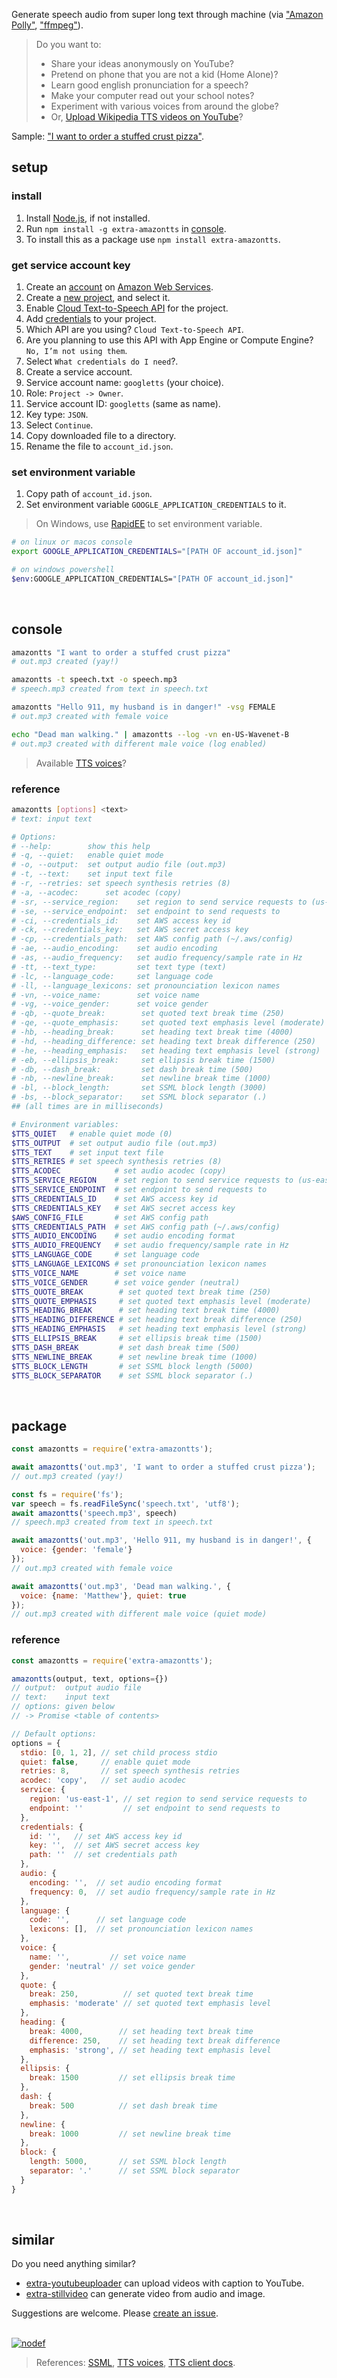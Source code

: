 Generate speech audio from super long text through machine (via ["Amazon Polly"], ["ffmpeg"]).
> Do you want to:
> - Share your ideas anonymously on YouTube?
> - Pretend on phone that you are not a kid (Home Alone)?
> - Learn good english pronunciation for a speech?
> - Make your computer read out your school notes?
> - Experiment with various voices from around the globe?
> - Or, [Upload Wikipedia TTS videos on YouTube]?

Sample: ["I want to order a stuffed crust pizza"](https://clyp.it/kje2yfdk).
<br>


## setup

### install

1. Install [Node.js], if not installed.
2. Run `npm install -g extra-amazontts` in [console].
3. To install this as a package use `npm install extra-amazontts`.

### get service account key

1. Create an [account] on [Amazon Web Services].
2. Create a [new project], and select it.
3. Enable [Cloud Text-to-Speech API] for the project.
4. Add [credentials] to your project.
5. Which API are you using? `Cloud Text-to-Speech API`.
6. Are you planning to use this API with App Engine or Compute Engine? `No, I’m not using them`.
7. Select `What credentials do I need`?.
8. Create a service account.
9. Service account name: `googletts` (your choice).
10. Role: `Project -> Owner`.
11. Service account ID: `googletts` (same as name).
12. Key type: `JSON`.
13. Select `Continue`.
14. Copy downloaded file to a directory.
15. Rename the file to `account_id.json`.

### set environment variable

1. Copy path of `account_id.json`.
2. Set environment variable `GOOGLE_APPLICATION_CREDENTIALS` to it.
> On Windows, use [RapidEE] to set environment variable.

```bash
# on linux or macos console
export GOOGLE_APPLICATION_CREDENTIALS="[PATH OF account_id.json]"

# on windows powershell
$env:GOOGLE_APPLICATION_CREDENTIALS="[PATH OF account_id.json]"
```
<br>


## console

```bash
amazontts "I want to order a stuffed crust pizza"
# out.mp3 created (yay!)

amazontts -t speech.txt -o speech.mp3
# speech.mp3 created from text in speech.txt

amazontts "Hello 911, my husband is in danger!" -vsg FEMALE
# out.mp3 created with female voice

echo "Dead man walking." | amazontts --log -vn en-US-Wavenet-B
# out.mp3 created with different male voice (log enabled)
```
> Available [TTS voices]?


### reference

```bash
amazontts [options] <text>
# text: input text

# Options:
# --help:        show this help
# -q, --quiet:   enable quiet mode
# -o, --output:  set output audio file (out.mp3)
# -t, --text:    set input text file
# -r, --retries: set speech synthesis retries (8)
# -a, --acodec:      set acodec (copy)
# -sr, --service_region:    set region to send service requests to (us-east-1)
# -se, --service_endpoint:  set endpoint to send requests to
# -ci, --credentials_id:    set AWS access key id
# -ck, --credentials_key:   set AWS secret access key
# -cp, --credentials_path:  set AWS config path (~/.aws/config)
# -ae, --audio_encoding:    set audio encoding
# -as, --audio_frequency:   set audio frequency/sample rate in Hz
# -tt, --text_type:         set text type (text)
# -lc, --language_code:     set language code
# -ll, --language_lexicons: set pronounciation lexicon names
# -vn, --voice_name:        set voice name
# -vg, --voice_gender:      set voice gender
# -qb, --quote_break:        set quoted text break time (250)
# -qe, --quote_emphasis:     set quoted text emphasis level (moderate)
# -hb, --heading_break:      set heading text break time (4000)
# -hd, --heading_difference: set heading text break difference (250)
# -he, --heading_emphasis:   set heading text emphasis level (strong)
# -eb, --ellipsis_break:     set ellipsis break time (1500)
# -db, --dash_break:         set dash break time (500)
# -nb, --newline_break:      set newline break time (1000)
# -bl, --block_length:       set SSML block length (3000)
# -bs, --block_separator:    set SSML block separator (.)
## (all times are in milliseconds)

# Environment variables:
$TTS_QUIET   # enable quiet mode (0)
$TTS_OUTPUT  # set output audio file (out.mp3)
$TTS_TEXT    # set input text file
$TTS_RETRIES # set speech synthesis retries (8)
$TTS_ACODEC            # set audio acodec (copy)
$TTS_SERVICE_REGION    # set region to send service requests to (us-east-1)
$TTS_SERVICE_ENDPOINT  # set endpoint to send requests to
$TTS_CREDENTIALS_ID    # set AWS access key id
$TTS_CREDENTIALS_KEY   # set AWS secret access key
$AWS_CONFIG_FILE       # set AWS config path
$TTS_CREDENTIALS_PATH  # set AWS config path (~/.aws/config)
$TTS_AUDIO_ENCODING    # set audio encoding format
$TTS_AUDIO_FREQUENCY   # set audio frequency/sample rate in Hz
$TTS_LANGUAGE_CODE     # set language code
$TTS_LANGUAGE_LEXICONS # set pronounciation lexicon names
$TTS_VOICE_NAME        # set voice name
$TTS_VOICE_GENDER      # set voice gender (neutral)
$TTS_QUOTE_BREAK        # set quoted text break time (250)
$TTS_QUOTE_EMPHASIS     # set quoted text emphasis level (moderate)
$TTS_HEADING_BREAK      # set heading text break time (4000)
$TTS_HEADING_DIFFERENCE # set heading text break difference (250)
$TTS_HEADING_EMPHASIS   # set heading text emphasis level (strong)
$TTS_ELLIPSIS_BREAK     # set ellipsis break time (1500)
$TTS_DASH_BREAK         # set dash break time (500)
$TTS_NEWLINE_BREAK      # set newline break time (1000)
$TTS_BLOCK_LENGTH       # set SSML block length (5000)
$TTS_BLOCK_SEPARATOR    # set SSML block separator (.)
```
<br>


## package

```javascript
const amazontts = require('extra-amazontts');

await amazontts('out.mp3', 'I want to order a stuffed crust pizza');
// out.mp3 created (yay!)

const fs = require('fs');
var speech = fs.readFileSync('speech.txt', 'utf8');
await amazontts('speech.mp3', speech)
// speech.mp3 created from text in speech.txt

await amazontts('out.mp3', 'Hello 911, my husband is in danger!', {
  voice: {gender: 'female'}
});
// out.mp3 created with female voice

await amazontts('out.mp3', 'Dead man walking.', {
  voice: {name: 'Matthew'}, quiet: true
});
// out.mp3 created with different male voice (quiet mode)
```

### reference

```javascript
const amazontts = require('extra-amazontts');

amazontts(output, text, options={})
// output:  output audio file
// text:    input text
// options: given below
// -> Promise <table of contents>

// Default options:
options = {
  stdio: [0, 1, 2], // set child process stdio
  quiet: false,     // enable quiet mode
  retries: 8,       // set speech synthesis retries
  acodec: 'copy',   // set audio acodec
  service: {
    region: 'us-east-1', // set region to send service requests to
    endpoint: ''         // set endpoint to send requests to
  },
  credentials: {
    id: '',   // set AWS access key id
    key: '',  // set AWS secret access key
    path: ''  // set credentials path
  }, 
  audio: {
    encoding: '',  // set audio encoding format
    frequency: 0,  // set audio frequency/sample rate in Hz
  },
  language: {
    code: '',      // set language code
    lexicons: [],  // set pronounciation lexicon names
  },
  voice: {
    name: '',         // set voice name
    gender: 'neutral' // set voice gender
  },
  quote: {
    break: 250,          // set quoted text break time
    emphasis: 'moderate' // set quoted text emphasis level
  },
  heading: {
    break: 4000,        // set heading text break time
    difference: 250,    // set heading text break difference
    emphasis: 'strong', // set heading text emphasis level
  },
  ellipsis: {
    break: 1500         // set ellipsis break time
  },
  dash: {
    break: 500          // set dash break time
  },
  newline: {
    break: 1000         // set newline break time
  },
  block: {
    length: 5000,       // set SSML block length
    separator: '.'      // set SSML block separator
  }
}
```
<br>


## similar

Do you need anything similar?
- [extra-youtubeuploader] can upload videos with caption to YouTube.
- [extra-stillvideo] can generate video from audio and image.

Suggestions are welcome. Please [create an issue].
<br><br>


[![nodef](https://i.imgur.com/LPVfMny.jpg)](https://nodef.github.io)
> References: [SSML], [TTS voices], [TTS client docs].

["Amazon Polly"]: https://aws.amazon.com/polly/
["ffmpeg"]: https://ffmpeg.org
[Upload Wikipedia TTS videos on YouTube]: https://www.youtube.com/results?search_query=wikipedia+audio+article

[Node.js]: https://nodejs.org/en/download/
[console]: https://en.wikipedia.org/wiki/Shell_(computing)#Text_(CLI)_shells

[account]: https://aws.amazon.com/free/
[Amazon Web Services]: https://aws.amazon.com/
[new project]: https://console.cloud.google.com/projectcreate
[Cloud Text-to-Speech API]: https://console.cloud.google.com/apis/library/texttospeech.googleapis.com
[credentials]: https://console.cloud.google.com/apis/credentials/wizard
[RapidEE]: https://www.rapidee.com/en/about

[extra-stillvideo]: https://www.npmjs.com/package/extra-stillvideo
[extra-youtubeuploader]: https://www.npmjs.com/package/extra-youtubeuploader
[create an issue]: https://github.com/nodef/extra-googletts/issues

[SSML]: https://developers.google.com/actions/reference/ssml
[TTS voices]: https://cloud.google.com/text-to-speech/docs/voices
[TTS client docs]: https://cloud.google.com/nodejs/docs/reference/text-to-speech/0.1.x/v1beta1.TextToSpeechClient
